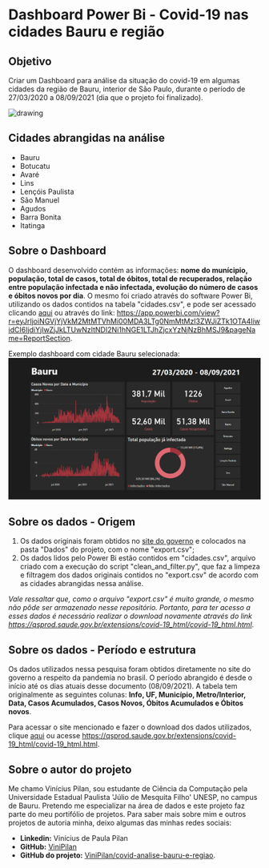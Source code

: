 # Dashboard Power Bi - Covid-19 nas cidades Bauru e região

## Objetivo
Criar um Dashboard para análise da situação do covid-19 em algumas cidades da região de Bauru, interior de São Paulo, durante o período de 27/03/2020 a 08/09/2021 (dia que o projeto foi finalizado). 

<img src="covid_img.jpg" alt="drawing" width="1280"/>

## Cidades abrangidas na análise
- Bauru
- Botucatu
- Avaré
- Lins
- Lençóis Paulista
- São Manuel
- Agudos
- Barra Bonita
- Itatinga

## Sobre o Dashboard
O dashboard desenvolvido contém as informações: **nome do munícipio, população, total de casos, total de óbitos, total de recuperados, relação entre população infectada e não infectada, evolução do número de casos e óbitos novos por dia**. O mesmo foi criado através do software Power Bi, utilizando os dados contidos na tabela "cidades.csv", e pode ser acessado clicando [aqui](https://app.powerbi.com/view?r=eyJrIjoiNGVjYjVkM2MtMTVhMi00MDA3LTg0NmMtMzI3ZWJiZTk1OTA4IiwidCI6IjdiYjIwZjJkLTUwNzItNDI2Ni1hNGE1LTJhZjcxYzNjNzBhMSJ9&pageName=ReportSection) ou através do link: https://app.powerbi.com/view?r=eyJrIjoiNGVjYjVkM2MtMTVhMi00MDA3LTg0NmMtMzI3ZWJiZTk1OTA4IiwidCI6IjdiYjIwZjJkLTUwNzItNDI2Ni1hNGE1LTJhZjcxYzNjNzBhMSJ9&pageName=ReportSection.


Exemplo dashboard com cidade Bauru selecionada:
![Imagem](exemplo-bauru.png)

## Sobre os dados - Origem
1. Os dados originais foram obtidos no [site do governo](https://qsprod.saude.gov.br/extensions/covid-19_html/covid-19_html.html) e colocados na pasta "Dados" do projeto, com o nome "export.csv";
2. Os dados lidos pelo Power Bi estão contidos em "cidades.csv", arquivo criado com a execução do script "clean_and_filter.py", que faz a limpeza e filtragem dos dados originais contidos no "export.csv" de acordo com as cidades abrangidas nessa análise.

*Vale ressaltar que, como o arquivo "export.csv" é muito grande, o mesmo não pôde ser armazenado nesse repositório. Portanto, para ter acesso a esses dados é necessário realizar o download novamente através do link https://qsprod.saude.gov.br/extensions/covid-19_html/covid-19_html.html*.

## Sobre os dados - Período e estrutura
Os dados utilizados nessa pesquisa foram obtidos diretamente no site do governo a respeito da pandemia no brasil. O período abrangido é desde o início até os dias atuais desse documento (08/09/2021). A tabela tem originalmente as seguintes colunas: **Info, UF, Município, Metro/Interior, Data, Casos Acumulados, Casos Novos, Óbitos Acumulados e Óbitos novos**.

Para acessar o site mencionado e fazer o download dos dados utilizados, clique [aqui](https://qsprod.saude.gov.br/extensions/covid-19_html/covid-19_html.html) ou acesse https://qsprod.saude.gov.br/extensions/covid-19_html/covid-19_html.html.


## Sobre o autor do projeto
Me chamo Vinícius Pilan, sou estudante de Ciência da Computação pela Universidade Estadual Paulista 'Júlio de Mesquita Filho' UNESP, no campus de Bauru. Pretendo me especializar na área de dados e este projeto faz parte do meu portifólio de projetos. Para saber mais sobre mim e outros projetos de autoria minha, deixo algumas das minhas redes sociais:

- **Linkedin:** Vinícius de Paula Pilan
- **GitHub:** [ViniPilan](https://github.com/ViniPilan)
- **GitHub do projeto:** [ViniPilan/covid-analise-bauru-e-regiao](https://github.com/ViniPilan/covid-analise-bauru-e-regiao).

